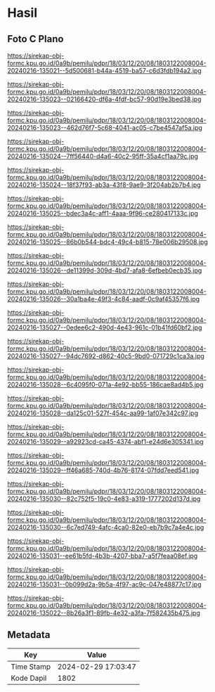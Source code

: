 # Hasil

## Foto C Plano

https://sirekap-obj-formc.kpu.go.id/0a9b/pemilu/pdpr/18/03/12/20/08/1803122008004-20240216-135021--5d500681-b44a-4519-ba57-c6d3fdb194a2.jpg

https://sirekap-obj-formc.kpu.go.id/0a9b/pemilu/pdpr/18/03/12/20/08/1803122008004-20240216-135023--02166420-df6a-4fdf-bc57-90d19e3bed38.jpg

https://sirekap-obj-formc.kpu.go.id/0a9b/pemilu/pdpr/18/03/12/20/08/1803122008004-20240216-135023--462d76f7-5c68-4041-ac05-c7be4547af5a.jpg

https://sirekap-obj-formc.kpu.go.id/0a9b/pemilu/pdpr/18/03/12/20/08/1803122008004-20240216-135024--7ff56440-d4a6-40c2-95ff-35a4cf1aa79c.jpg

https://sirekap-obj-formc.kpu.go.id/0a9b/pemilu/pdpr/18/03/12/20/08/1803122008004-20240216-135024--18f37f93-ab3a-43f8-9ae9-3f204ab2b7b4.jpg

https://sirekap-obj-formc.kpu.go.id/0a9b/pemilu/pdpr/18/03/12/20/08/1803122008004-20240216-135025--bdec3a4c-aff1-4aaa-9f96-ce280417133c.jpg

https://sirekap-obj-formc.kpu.go.id/0a9b/pemilu/pdpr/18/03/12/20/08/1803122008004-20240216-135025--86b0b544-bdc4-49c4-b815-78e006b29508.jpg

https://sirekap-obj-formc.kpu.go.id/0a9b/pemilu/pdpr/18/03/12/20/08/1803122008004-20240216-135026--de11399d-309d-4bd7-afa8-6efbeb0ecb35.jpg

https://sirekap-obj-formc.kpu.go.id/0a9b/pemilu/pdpr/18/03/12/20/08/1803122008004-20240216-135026--30a1ba4e-49f3-4c84-aadf-0c9af45357f6.jpg

https://sirekap-obj-formc.kpu.go.id/0a9b/pemilu/pdpr/18/03/12/20/08/1803122008004-20240216-135027--0edee6c2-490d-4e43-961c-01b41fd60bf2.jpg

https://sirekap-obj-formc.kpu.go.id/0a9b/pemilu/pdpr/18/03/12/20/08/1803122008004-20240216-135027--94dc7692-d862-40c5-9bd0-071729c1ca3a.jpg

https://sirekap-obj-formc.kpu.go.id/0a9b/pemilu/pdpr/18/03/12/20/08/1803122008004-20240216-135028--6c4095f0-071a-4e92-bb55-186cae8ad4b5.jpg

https://sirekap-obj-formc.kpu.go.id/0a9b/pemilu/pdpr/18/03/12/20/08/1803122008004-20240216-135028--da125c01-527f-454c-aa99-1af07e342c97.jpg

https://sirekap-obj-formc.kpu.go.id/0a9b/pemilu/pdpr/18/03/12/20/08/1803122008004-20240216-135029--a92923cd-ca45-4374-abf1-e24d6e305341.jpg

https://sirekap-obj-formc.kpu.go.id/0a9b/pemilu/pdpr/18/03/12/20/08/1803122008004-20240216-135029--ff46a685-740d-4b76-8174-07fdd7eed541.jpg

https://sirekap-obj-formc.kpu.go.id/0a9b/pemilu/pdpr/18/03/12/20/08/1803122008004-20240216-135030--82c752f5-19c0-4e83-a319-1777202d137d.jpg

https://sirekap-obj-formc.kpu.go.id/0a9b/pemilu/pdpr/18/03/12/20/08/1803122008004-20240216-135030--6c7ed749-4afc-4ca0-82e0-eb7b9c7a4e4c.jpg

https://sirekap-obj-formc.kpu.go.id/0a9b/pemilu/pdpr/18/03/12/20/08/1803122008004-20240216-135031--ee61b5fd-4b3b-4207-bba7-a5f7feaa08ef.jpg

https://sirekap-obj-formc.kpu.go.id/0a9b/pemilu/pdpr/18/03/12/20/08/1803122008004-20240216-135031--0b099d2a-9b5a-4f97-ac9c-047e48877c17.jpg

https://sirekap-obj-formc.kpu.go.id/0a9b/pemilu/pdpr/18/03/12/20/08/1803122008004-20240216-135022--8b26a3f1-89fb-4e32-a3fa-7f582435b475.jpg


## Metadata

| Key        | Value               |
| ---------- | ------------------- |
| Time Stamp | 2024-02-29 17:03:47 |
| Kode Dapil | 1802                |



